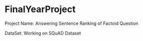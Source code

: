 # FinalYearProject
Project Name: Answering Sentence Ranking of Factoid Question

DataSet: Working on SQuAD Dataset
